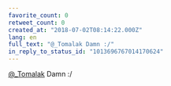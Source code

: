 ```yaml
---
favorite_count: 0
retweet_count: 0
created_at: "2018-07-02T08:14:22.000Z"
lang: en
full_text: "@_Tomalak Damn :/"
in_reply_to_status_id: "1013696767014170624"
---
```


[@\_Tomalak](https://twitter.com/_Tomalak) Damn :/
